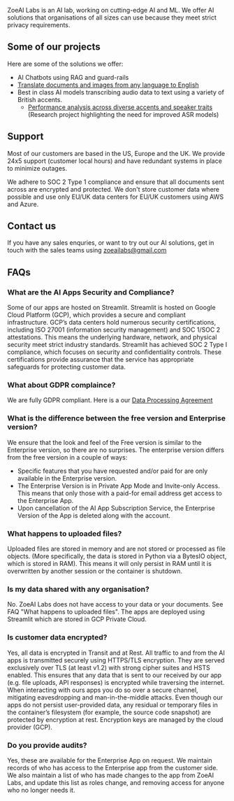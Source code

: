 ZoeAI Labs is an AI lab, working on cutting-edge AI and ML. We offer AI solutions that organisations of all sizes can use because they meet strict privacy requirements.

## Some of our projects
Here are some of the solutions we offer:
- AI Chatbots using RAG and guard-rails
- [Translate documents and images from any language to English](https://certify.streamlit.app)
- Best in class AI models transcribing audio data to text using a variety of British accents.
  * [Performance analysis across diverse accents and speaker traits](https://watermark.silverchair.com/025206_1_10.0024876.pdf?token=AQECAHi208BE49Ooan9kkhW_Ercy7Dm3ZL_9Cf3qfKAc485ysgAACBIwgggOBgkqhkiG9w0BBwagggf_MIIH-wIBADCCB_QGCSqGSIb3DQEHATAeBglghkgBZQMEAS4wEQQMaOZflr7VxqmHz9VeAgEQgIIHxYoWzwF749oPVkFY5JouuAp5OccWudsJ-_DPRW8QnD5hRIMLdihqoQxrmfcoqvNm0y697mgSD6DJINlX6WVnqj8ondlo6U3-pKdu_TZUgBz57DK9CBHwP5miCWzA7jN6-KGexNBafbakU3_RdzN5gWSYRcHju9FnpBhv1Y0Ak7f_kGVoixlIT9xsiP2-cEJ3qLgb7R91G0__-O8jAMLu2qWM77a3EupVn4gaKffshbB5Xrs3mk2FFeIhHm8M32c_8gEPax5lilYWisAclZVzzjB6xRIG9lh90I84Q7N4QBKBBS1mb11N7TwX3DJAP7-1D9vjg9bmtZI7H-VKFClyVt5Z1V4YgGNIflfkUkKuQGaUHnebtFChzNwPhVnRLRK7SntY7VQeznr85yN7zDbnfpa9xGrCmRzAG8nfonY8xXWUPeM3-8FdPIGpTZ01BWJoI0FBtDKwbeh4T8cdCIjMw9UOR5bJa2b9zIRW_iQveEzm6-YwkTiYnzYWqDbQgVyaBmEnKDiLsnoJRzkGBrJa9niprpB2Sgfc7B3GRgx5el_K844lK4_QH4bwer_ISfzeh9E0XtgUCKwJBBH7h0Vw1dilXU3L66VLfXB9PBY5Go7rIgIaw9jsIRNRRuH9rqmXtZy3vzxmvPDfKEf2vwjiQXEL4_CEADCpMqbzWszJrObn_Cc4vBdT-TGKjrVBNzaVX0lYH5tFDA6yuSgWFkONIQ6QtEbroPYUMxjaKsR1e3pEDInfWUwHNgIE7EFMAO7x2-NTbEJN2kmvwKzzsILllrvqNqkbI_TMmQwCFuK5--ndgeyddZ1hTojFbJb4x60i6TfjWX1iOyyupNAhWfiHMd_1B63LUqGXSpLrzRWVKDGm0ArBzjl6ZnuTkXzdPmcxDOWVz3xxSuW5jPUx8YLYhnIiKGwM4uxAM-3YO5NOvjLbLU3OY-8p1on772zwvlZ0AwBVrXTqh4gcwNpQwNUpO4GKpBYrVW6Tvs7oWFQH_bRqloGCARa2_my2IOn0DRZz42NWWyPmvn_jUXCQzbt3o2Nw3YXuQtkfK_FxGkeTG8rMfoiTYfzKFjaaNDtIbNAGnXYZhLUsOUTbRA36gTbtJYnY82ERX_beTPUT2_5u1HYoYx33sevP9IeQQSGFZJP_nuKhOsOUTe_ZelNvK-mDk169pMd0qOuOC59lGhF-D2i4Y_kF4VPoj_04NMpCfhm9p8t_lI8le9zwvhvQQc5sAgThm3NBrRm1CfxKnH6qnZeKBf623OX4pfQ8oU7T5ytfe3CGKw3Q_fGwSMHgEsvmS-ocv9rnoypbKHCwqUl5sKRY6wSTBl7zBV0eaXSe2o9hZqouhuV_lKhCJMZQ2W8S7ZDLHnNHyd8Tol0GBZMW5CN7s7sJ-R9o_G49seelJpXikz4uCd8TGuemFL5yy7BdNJjFEkgjt-a7JXZnWl7Rd3IpNvzcz0jyNq4jXcFKh1J1jL7mSdG-HHMRbtLLvIM8Y_XPrY9zVRoBdXVmvu_iPlf1zIHdcfV_ftCBzUlBnu_47C0KLIVqoT_1UdRJnFXfBLro8FabSMPTAhbDK2Iz3fcdy7CjqKzropFl4aF7nqRzwKk1TB_naefwXowxyT5au4rcyqKn9hmkS5zDvHRH59OBSa6ieA7H819az0Ee7VLWcoHVWDGJmcLnprehFaPFxQug_EJYQBb9nLD_Bcqw0u-9AwZ-77-HHr6hcGmYO5GSCLPMXkIwAV6P5HyXWvMCP0tg2dwf1LqR603sYhcb72i8z4kWO2XktVqMA0chWuWmLkIDgCVjG-5-FfmOF56ukUUNGKGejYHUEGVcc5kl4Pg2yPzLqT4EORF7_Ps6M677owJjjBsH2v7k3oTWr1OQPmFbJonoTw3vn6bH3hXy5BSX2QQFwRG9v3LgFHCSWnqPRiRcwZoX-FWFW-ZTYTCOnre479c5adApLZmWBqsH9VbI0WaM7ONhKjzFyjLAYFLD5TMToGALPZk5JU1-idW53OBFC71MOatKP97ladhw0ka-cqQ5ox4HqzE7gTitwpV5QepYZVWd3CEWlcrW0okw3DWoiJkVPEMcr7Uk57FYNapn4YnIkJVI6WiEdC57Nzn6PuNWQz50SG5IXACXTXyYC_XiL2xU5tue0_GY-X17yBHW9_zO-p5NWKKD5gGzOMBbJMylyyKOd1sGkMHfH8sGnMYji21NA5ClTH8_IwDMqczlbqynLJfyJ17A9omIH40W8Nz_HBLMDWZ3IOxrqO0eJFjUTN0ChbEzdorl_IXDgkrVvzYoTRkRnfTxIFXnEb3JNKo2DT30pRKk57kodONdVMHw4T6EGvhE1S0Tvrd4fPXSG1P7YNxyuIOHzhqlZ-pP1ihbaqbEo4cJPXcxIdLka89bQwexCvN_Ppk76MipKAlo45NIOVvH0QB2TJbBxp2k6VXcYxNrj2Qu2oi2EvCXDjH3E95ND7HGMfptZtq9UgLRxwpeLj8-QWFfcWBMduQj4ye3AfDi5VQ-sg3ujc5PMaTXzQq0lZeQzC4LUx_iCeCus6unTFso2iVFwZsgOyAQzn8QtGKqI5EJrlXyfozZetDGP20EZGyeXCC4F08CdAVsf92_lKJ5Cc2whmbCVhoM4YdcUFiNXCSp_AbYfZK7uj4ARoM26Q) (Research project highlighting the need for improved ASR models)
    
## Support
Most of our customers are based in the US, Europe and the UK. We provide 24x5 support (customer local hours) and have redundant systems in place to minimize outages.

We adhere to SOC 2 Type 1 compliance and ensure that all documents sent across are encrypted and protected. We don't store customer data where possible and use only EU/UK data centers for EU/UK customers using AWS and Azure.

## Contact us
If you have any sales enquries, or want to try out our AI solutions, get in touch with the sales teams using zoeailabs@gmail.com

## FAQs
### What are the AI Apps Security and Compliance?
Some of our apps are hosted on Streamlit. Streamlit is hosted on Google Cloud Platform (GCP), which provides a secure and compliant infrastructure. GCP’s data centers hold numerous security certifications, including ISO 27001 (information security management) and SOC 1/SOC 2 attestations​. This means the underlying hardware, network, and physical security meet strict industry standards. Streamlit has achieved SOC 2 Type I compliance, which focuses on security and confidentiality controls​. These certifications provide assurance that the service has appropriate safeguards for protecting customer data. 

### What about GDPR complaince?
We are fully GDPR compliant. Here is a our [Data Processing Agreement]("GDPR_DPA_Agreement.pdf")  

### What is the difference between the free version and Enterprise version?
We ensure that the look and feel of the Free version is similar to the Enterprise version, so there are no surprises.
The enterprise version differs from the free version in a couple of ways:
* Specific features that you have requested and/or paid for are only available in the Enterprise version.
* The Enterprise Version is in Private App Mode and Invite-only Access. This means that only those with a paid-for email address get access to the Enterprise App.
* Upon cancellation of the AI App Subscription Service, the Enterprise Version of the App is deleted along with the account.

### What happens to uploaded files?
Uploaded files are stored in memory and are not stored or processed as file objects. (More specifically, the data is stored in Python via a BytesIO object, which is stored in RAM). This means it will only persist in RAM until it is overwritten by another session or the container is shutdown.

### Is my data shared with any organisation?
No. ZoeAI Labs does not have access to your data or your documents. See FAQ "What happens to uploaded files". The apps are deployed using Streamlit which are stored in GCP Private Cloud. 

### Is customer data encrypted?
Yes, all data is encrypted in Transit and at Rest. All traffic to and from the AI apps is transmitted securely using HTTPS/TLS encryption. They are served exclusively over TLS (at least v1.2) with strong cipher suites and HSTS enabled. This ensures that any data that is sent to our received by our app (e.g. file uploads, API responses) is encrypted while traversing the internet. When interacting with ours apps you do so over a secure channel, mitigating eavesdropping and man-in-the-middle attacks. 
Even though our apps do not persist user-provided data, any residual or temporary files in the container’s filesystem (for example, the source code snapshot) are protected by encryption at rest. Encryption keys are managed by the cloud provider (GCP).

### Do you provide audits?
Yes, these are available for the Enterprise App on request. We maintain records of who has access to the Enterprise app from the customer side. We also maintain a list of who has made changes to the app from ZoeAI Labs, and update this list as roles change, and removing access for anyone who no longer needs it. 
